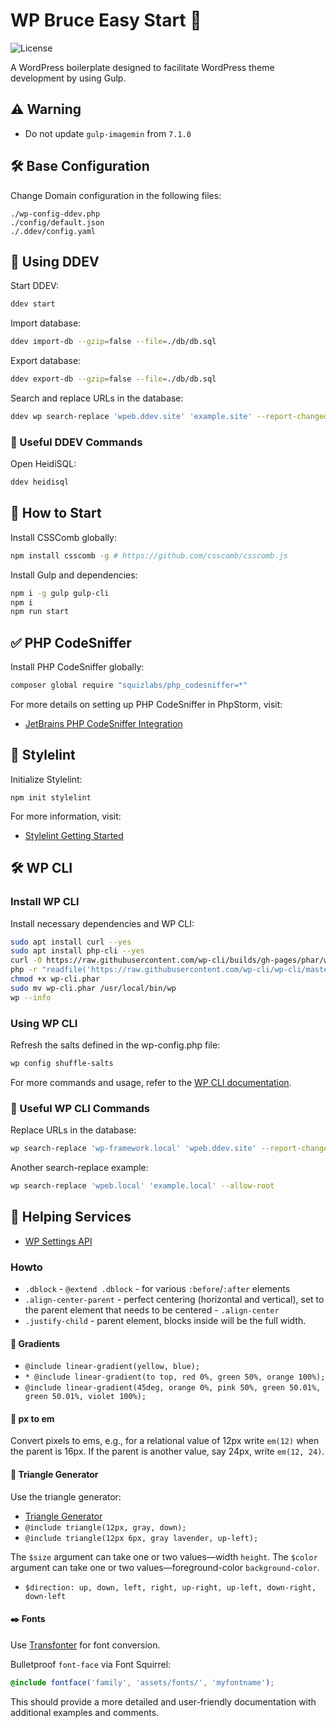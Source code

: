 # WP Bruce Easy Start 🚀

![License](https://img.shields.io/github/license/boilerplates-collection/wordpress-theme-gulp?color=blue&colorA=4c4f56&label=License&style=flat-square)

A WordPress boilerplate designed to facilitate WordPress theme development by using Gulp.

## ⚠️ Warning

- Do not update `gulp-imagemin` from `7.1.0`

## 🛠 Base Configuration

Change Domain configuration in the following files:
```
./wp-config-ddev.php
./config/default.json
./.ddev/config.yaml
```

## 🚀 Using DDEV

Start DDEV:
```sh
ddev start
```
Import database:
```sh
ddev import-db --gzip=false --file=./db/db.sql
```
Export database:
```sh
ddev export-db --gzip=false --file=./db/db.sql
```
Search and replace URLs in the database:
```sh
ddev wp search-replace 'wpeb.ddev.site' 'example.site' --report-changed-only=true --precise --all-tables
```

### 🔧 Useful DDEV Commands

Open HeidiSQL:
```sh
ddev heidisql
```

## 🚀 How to Start

Install CSSComb globally:
```sh
npm install csscomb -g # https://github.com/csscomb/csscomb.js
```
Install Gulp and dependencies:
```sh
npm i -g gulp gulp-cli
npm i
npm run start
```

## ✅ PHP CodeSniffer

Install PHP CodeSniffer globally:
```sh
composer global require "squizlabs/php_codesniffer=*"
```
For more details on setting up PHP CodeSniffer in PhpStorm, visit:
- [JetBrains PHP CodeSniffer Integration](https://www.jetbrains.com/help/phpstorm/using-php-cs-fixer.html#enabling-tool-inspection)

## 📝 Stylelint

Initialize Stylelint:
```shell
npm init stylelint
```
For more information, visit:
- [Stylelint Getting Started](https://github.com/stylelint/stylelint/blob/HEAD/docs/user-guide/get-started.md)

## 🛠 WP CLI

### Install WP CLI

Install necessary dependencies and WP CLI:
```sh
sudo apt install curl --yes
sudo apt install php-cli --yes
curl -O https://raw.githubusercontent.com/wp-cli/builds/gh-pages/phar/wp-cli.phar
php -r "readfile('https://raw.githubusercontent.com/wp-cli/wp-cli/master/utils/wp-cli-checksums.sha256');"
chmod +x wp-cli.phar
sudo mv wp-cli.phar /usr/local/bin/wp
wp --info
```

### Using WP CLI

Refresh the salts defined in the wp-config.php file:
```sh
wp config shuffle-salts
```
For more commands and usage, refer to the [WP CLI documentation](https://developer.wordpress.org/cli/commands/).

### 🔧 Useful WP CLI Commands

Replace URLs in the database:
```sh
wp search-replace 'wp-framework.local' 'wpeb.ddev.site' --report-changed-only=true --precise --all-tables
```
Another search-replace example:
```sh
wp search-replace 'wpeb.local' 'example.local' --allow-root
```

## 🤝 Helping Services

- [WP Settings API](http://wpsettingsapi.jeroensormani.com/)

### Howto

- `.dblock` - `@extend .dblock` - for various `:before`/`:after` elements
- `.align-center-parent` - perfect centering (horizontal and vertical), set to the parent element that needs to be centered - `.align-center`
- `.justify-child` - parent element, blocks inside will be the full width.

#### 🎨 Gradients

- `@include linear-gradient(yellow, blue);`
- `* @include linear-gradient(to top, red 0%, green 50%, orange 100%);`
- `@include linear-gradient(45deg, orange 0%, pink 50%, green 50.01%, green 50.01%, violet 100%);`

#### 📏 px to em

Convert pixels to ems, e.g., for a relational value of 12px write `em(12)` when the parent is 16px. If the parent is another value, say 24px, write `em(12, 24)`.

#### 🔺 Triangle Generator

Use the triangle generator:
- [Triangle Generator](https://github.com/thoughtbot/bourbon/blob/master/app/assets/stylesheets/addons/_triangle.scss)
- `@include triangle(12px, gray, down);`
- `@include triangle(12px 6px, gray lavender, up-left);`

The `$size` argument can take one or two values—width `height`. The `$color` argument can take one or two values—foreground-color `background-color`.
- `$direction: up, down, left, right, up-right, up-left, down-right, down-left`

#### ✒️ Fonts

Use [Transfonter](https://transfonter.org/) for font conversion.

Bulletproof `font-face` via Font Squirrel:
```scss
@include fontface('family', 'assets/fonts/', 'myfontname');
```

This should provide a more detailed and user-friendly documentation with additional examples and comments.
